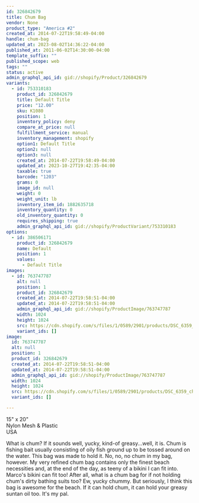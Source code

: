 ```yaml
---
id: 326842679
title: Chum Bag
vendor: None
product_type: "America #2"
created_at: 2014-07-22T19:58:49-04:00
handle: chum-bag
updated_at: 2023-08-02T14:36:22-04:00
published_at: 2011-06-02T14:30:00-04:00
template_suffix: ""
published_scope: web
tags: ""
status: active
admin_graphql_api_id: gid://shopify/Product/326842679
variants:
  - id: 753310183
    product_id: 326842679
    title: Default Title
    price: "12.00"
    sku: K1080
    position: 1
    inventory_policy: deny
    compare_at_price: null
    fulfillment_service: manual
    inventory_management: shopify
    option1: Default Title
    option2: null
    option3: null
    created_at: 2014-07-22T19:58:49-04:00
    updated_at: 2023-10-27T19:42:35-04:00
    taxable: true
    barcode: "1203"
    grams: 0
    image_id: null
    weight: 0
    weight_unit: lb
    inventory_item_id: 1882635718
    inventory_quantity: 0
    old_inventory_quantity: 0
    requires_shipping: true
    admin_graphql_api_id: gid://shopify/ProductVariant/753310183
options:
  - id: 386506171
    product_id: 326842679
    name: Default
    position: 1
    values:
      - Default Title
images:
  - id: 763747787
    alt: null
    position: 1
    product_id: 326842679
    created_at: 2014-07-22T19:58:51-04:00
    updated_at: 2014-07-22T19:58:51-04:00
    admin_graphql_api_id: gid://shopify/ProductImage/763747787
    width: 1024
    height: 1024
    src: https://cdn.shopify.com/s/files/1/0589/2901/products/DSC_6359_chumbag.jpeg?v=1406073531
    variant_ids: []
image:
  id: 763747787
  alt: null
  position: 1
  product_id: 326842679
  created_at: 2014-07-22T19:58:51-04:00
  updated_at: 2014-07-22T19:58:51-04:00
  admin_graphql_api_id: gid://shopify/ProductImage/763747787
  width: 1024
  height: 1024
  src: https://cdn.shopify.com/s/files/1/0589/2901/products/DSC_6359_chumbag.jpeg?v=1406073531
  variant_ids: []

---
```


15" x 20"  
Nylon Mesh & Plastic  
USA

What is chum? If it sounds well, yucky, kind-of greasy...well, it is. Chum is fishing bait usually consisting of oily fish ground up to be tossed around on the water. This bag was made to hold it. No, no, no chum in my bag, however. My very refined chum bag contains only the finest beach necessities and, at the end of the day, as teeny of a bikini I can fit into. Marco's bikini can fit too! After all, what is a chum bag for if not holding chum's dirty bathing suits too? Ew, yucky chummy. But seriously, I think this bag is awesome for the beach. If it can hold chum, it can hold your greasy suntan oil too. It's my pal.